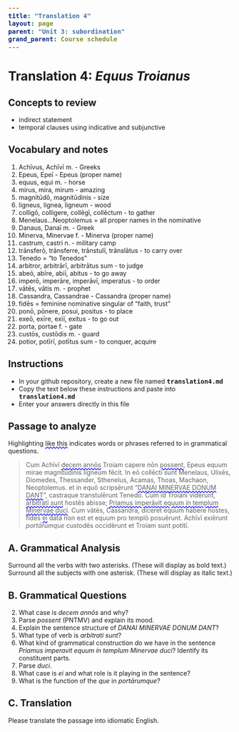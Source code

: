 ```yaml
---
title: "Translation 4"
layout: page
parent: "Unit 3: subordination"
grand_parent: Course schedule
---
```




# Translation 4: *Equus Troianus*


## Concepts to review

- indirect statement
- temporal clauses using indicative and subjunctive


## Vocabulary and notes

1. Achīvus, Achīvī  m. - Greeks
2. Epeus, Epeī - Epeus (proper name)
3. equus, equi m. - horse
4. mirus, mira, mirum - amazing
5. magnitūdō, magnitūdinis - size
6. ligneus, lignea, ligneum - wood
7. colligō, colligere, collēgī, collēctum - to gather
8. Menelaus...Neoptolemus = all proper names in the nominative
10. Danaus, Danaī m. - Greek
11. Minerva, Minervae f. - Minerva (proper name)
12. castrum, castri n. - military camp
13. trānsferō, trānsferre, trānstulī, trānslātus - to carry over
14. Tenedo = “to Tenedos”
15. arbitror, arbitrārī, arbitrātus sum - to judge
16. abeō, abīre, abiī, abitus - to go away
17. imperō, imperāre, imperāvī, imperatus - to order
18. vātēs, vātis m. - prophet
19. Cassandra, Cassandrae - Cassandra (proper name)
20. fidēs = feminine nominative singular of “faith, trust”
21. ponō, pōnere, posui, positus - to place
22. exeō, exīre, exiī, exitus - to go out
23. porta, portae f. - gate
24. custōs, custōdis m. - guard
25. potior, potīrī, potītus sum - to conquer, acquire


## Instructions

- In your github repository, create a new file named `translation4.md`
- Copy  the text below these instructions and paste into `translation4.md`
- Enter your answers directly in this file



## Passage to analyze

Highlighting <span class="query">like this</span> indicates words or phrases referred to in grammatical questions.

> Cum Achīvī <span class="query">decem annōs</span> Troiam capere nōn <span class="query">possent</span>, Epeus equum mirae magnitūdinis ligneum fēcit. In eō collēctī sunt Menelaus, Ulixēs, Diomedes, Thessander, Sthenelus, Acamas, Thoas, Machaon, Neoptolemus. et in equō scripsērunt “<span class="query">DANAI MINERVAE DONUM DANT</span>”, castraque transtulērunt Tenedo.  Cum id Troianī vidērunt, <span class="query">arbitratī sunt</span> hostēs abisse; <span class="query">Priamus imperāvit equum in templum Minervae ducī</span>. Cum vātēs, Cassandra, diceret equum habere hostes, fidēs <span class="query">eī</span> data non est et equum pro templō posuērunt. Achīvī exiērunt *portārumque* custodēs occidērunt et Troiam sunt potitī.


## A. Grammatical Analysis

Surround all the verbs with two asterisks. (These will display as bold text.) Surround all the subjects with one asterisk. (These will display as italic text.)

## B. Grammatical Questions


2. What case is *decem annōs* and why?
3. Parse *possent* (PNTMV) and explain its mood.
4. Explain the sentence structure of *DANAI MINERVAE DONUM DANT*?
5. What type of verb is *arbitrati sunt*?
6. What kind of grammatical construction do we have in the sentence *Priamus imperavit equum in templum Minervae duci*? Identify its constituent parts.
7. Parse *duci*.
8. What case is *ei* and what role is it playing in the sentence?
9. What is the function of the *que* in *portārumque*?



## C. Translation

Please translate the passage into idiomatic English.



<style>
code {
  font-size: 100%;
  font-weight:  bold;
}

.query {
  text-decoration-line: underline;
  text-decoration-style: wavy;
  text-decoration-color: blue;
}
</style>
<link rel="stylesheet" type="text/css" href="../../css/latin101.css">
